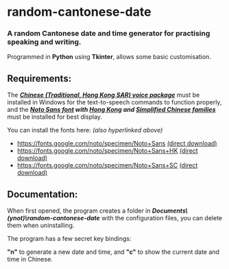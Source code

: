 # random-cantonese-date
### A random Cantonese date and time generator for practising speaking and writing.

Programmed in **Python** using **Tkinter**, allows some basic customisation.

## Requirements:

The ***[Chinese (Traditional, Hong Kong SAR) voice package](https://support.microsoft.com/en-us/topic/download-voices-for-immersive-reader-read-mode-and-read-aloud-4c83a8d8-7486-42f7-8e46-2b0fdf753130)*** must be installed in Windows for the text-to-speech commands to function properly, and the ***[Noto Sans font](https://fonts.google.com/noto/specimen/Noto+Sans) with [Hong Kong](https://fonts.google.com/noto/specimen/Noto+Sans+HK) and [Simplified Chinese families](https://fonts.google.com/noto/specimen/Noto+Sans+SC)*** must be installed for best display.

You can install the fonts here: *(also hyperlinked above)*

* https://fonts.google.com/noto/specimen/Noto+Sans [(direct download)](https://fonts.google.com/download?family=Noto%20Sans)
* https://fonts.google.com/noto/specimen/Noto+Sans+HK [(direct download)](https://fonts.google.com/download?family=Noto%20Sans%20HK)
* https://fonts.google.com/noto/specimen/Noto+Sans+SC [(direct download)](https://fonts.google.com/download?family=Noto%20Sans%20SC)

## Documentation:

When first opened, the program creates a folder in ***Documents\\(ynot)\\random-cantonese-date*** with the configuration files, you can delete them when uninstalling.

The program has a few secret key bindings:

**"n"** to generate a new date and time, and **"c"** to show the current date and time in Chinese.
